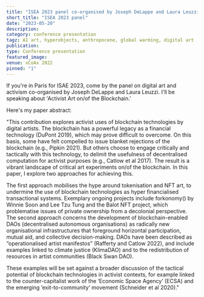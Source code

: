 ```yaml
---
title: "ISEA 2023 panel co-organised by Joseph DeLappe and Laura Leuzzi"
short_title: "ISEA 2023 panel"
date: "2023-05-20"
description:
category: conference presentation
tagz: AI art, hyperobjects, anthropocene, global warming, digital art
publication:
type: Conference presentation
featured_image:
venue: xCoAx 2022
pinned: "1"
---
```


If you're in Paris for ISAE 2023, come by the panel on digital art and activism co-organised by Joseph DeLappe and Laura Leuzzi. I'll be speaking about 'Activist Art on/of the Blockchain.'

Here's my paper abstract:

"This contribution explores activist uses of blockchain technologies by digital artists. The blockchain has a powerful legacy as a financial technology (DuPont 2019), which may prove difficult to overcome. On this basis, some have felt compelled to issue blanket rejections of the blockchain (e.g., Pipkin 2021). But others choose to engage critically and tactically with this technology, to delimit the usefulness of decentralised computation for activist purposes (e.g., Catlow et al 2017). The result is a vibrant landscape of critical art experiments on/of the blockchain. In this paper, I explore two approaches for achieving this.

The first approach mobilises the hype around tokenisation and NFT art, to undermine the use of blockchain technologies as hyper financialised transactional systems. Exemplary ongoing projects include forkonomy() by Winnie Soon and Lee Tzu Tung and the Balot NFT project, which problematise issues of private ownership from a decolonial perspective. The second approach concerns the development of blockchain-enabled DAOs (decentralised autonomous organisations) as radically new organisational infrastructures that foreground horizontal participation, mutual aid, and collective decision-making. DAOs have been described as “operationalised artist manifestos” (Rafferty and Catlow 2022), and include examples linked to climate justice (KlimaDAO) and to the redistribution of resources in artist communities (Black Swan DAO).

These examples will be set against a broader discussion of the tactical potential of blockchain technologies in activist contexts, for example linked to the counter-capitalist work of the ‘Economic Space Agency’ (ECSA) and the emerging ‘exit-to-community’ movement (Schneider et al 2020)."
